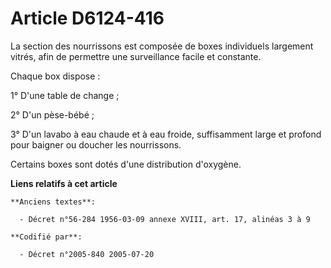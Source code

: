 # Article D6124-416

La section des nourrissons est composée de boxes individuels largement vitrés, afin de permettre une surveillance facile et
constante.

Chaque box dispose :

1° D'une table de change ;

2° D'un pèse-bébé ;

3° D'un lavabo à eau chaude et à eau froide, suffisamment large et profond pour baigner ou doucher les nourrissons.

Certains boxes sont dotés d'une distribution d'oxygène.

**Liens relatifs à cet article**

	**Anciens textes**:

	  - Décret n°56-284 1956-03-09 annexe XVIII, art. 17, alinéas 3 à 9

	**Codifié par**:

	  - Décret n°2005-840 2005-07-20
